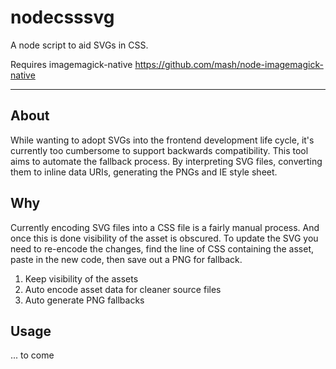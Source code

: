 nodecsssvg
==========

A node script to aid SVGs in CSS. 

Requires imagemagick-native https://github.com/mash/node-imagemagick-native

----------

## About
While wanting to adopt SVGs into the frontend development life cycle, it's currently too cumbersome to support backwards compatibility. This tool aims to automate the fallback process. By interpreting SVG files, converting them to inline data URIs, generating the PNGs and IE style sheet.


## Why
Currently encoding SVG files into a CSS file is a fairly manual process. And once this is done visibility of the asset is obscured. To update the SVG you need to re-encode the changes, find the line of CSS containing the asset, paste in the new code, then save out a PNG for fallback.

1. Keep visibility of the assets
2. Auto encode asset data for cleaner source files
3. Auto generate PNG fallbacks

## Usage

... to come
